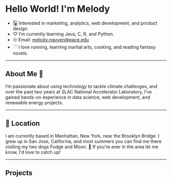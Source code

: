 # Hello World! I'm Melody

- 🂱  Interested in marketing, analytics, web development, and product design. 
- ♡ I’m currently learning Java, C, R, and Python.
- 𑁍 Email: melody.nguyen@pace.edu
- 𓎩 I love running, learning martial arts, cooking, and reading fantasy novels.

____________________________________________________________________________________

## About Me 🧸

I’m passionate about using technology to tackle climate challenges, and over the past two years at SLAC National Accelerator Laboratory, I’ve gained hands-on experience in data science, web development, and renewable energy projects.

____________________________________________________________________________________

## 📍 Location
I am currently based in Manhattan, New York, near the Brooklyn Bridge. 
I grew up in San Jose, California, and most summers you can find me there visiting my two dogs Fudge and Moon. 🐾 
If you're ever in the area let me know, I'd love to catch up! 

____________________________________________________________________________________

## Projects


<!---
melodyxnguyen/melodyxnguyen is a ✨ special ✨ repository because its `README.md` (this file) appears on your GitHub profile.
You can click the Preview link to take a look at your changes.
--->
